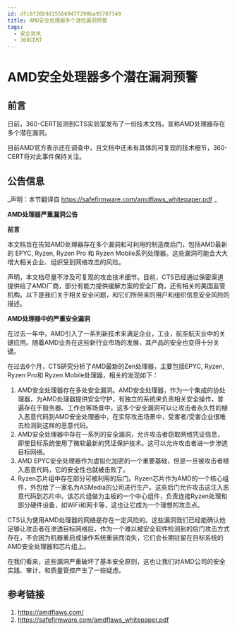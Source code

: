 ```yaml
---
id: dfc8f26b9d15566947f290ba95707349
title: AMD安全处理器多个潜在漏洞预警	
tags: 
  - 安全资讯
  - 360CERT
---
```


# AMD安全处理器多个潜在漏洞预警	

前言
--


日前，360-CERT监测到CTS实验室发布了一份技术文档，宣称AMD处理器存在多个潜在漏洞。


目前AMD官方表示还在调查中，且文档中还未有具体的可复现的技术细节，360-CERT将对此事件保持关注。


公告信息
----


\_声明：本节翻译自 <https://safefirmware.com/amdflaws_whitepaper.pdf> \_


**AMD处理器严重漏洞公告**


**前言** 


本文档旨在告知AMD处理器存在多个漏洞和可利用的制造商后门，包括AMD最新的 EPYC, Ryzen, Ryzen Pro 和 Ryzen Mobile系列处理器。这些漏洞可能会大大增大相关企业、组织受到网络攻击的风险。


声明，本文档尽量不涉及可复现的攻击技术细节。目前，CTS已经通过保密渠道提供给了AMD厂商，部分有能力提供缓解方案的安全厂商，还有相关的美国监管机构。以下是我们关于相关安全问题，和它们所带来的用户和组织信息安全风险的描述。


**AMD处理器中的严重安全漏洞**


在过去一年中，AMD引入了一系列新技术来满足企业，工业，航空航天业中的关键应用。随着AMD业务在这些新行业市场的发展，其产品的安全也变得十分关键。


在过去6个月，CTS研究分析了AMD最新的Zen处理器，主要包括EPYC, Ryzen, Ryzen Pro和 Ryzen Mobile处理器，相关的发现如下： 


1. AMD安全处理器存在多处安全漏洞。AMD安全处理器，作为一个集成的协处理器，为AMD处理器提供安全守护，有独立的系统来负责相关安全操作，普遍存在于服务器、工作台等场景中。这多个安全漏洞可以让攻击者永久性的植入恶意代码到AMD安全处理器中，在实际攻击场景中，受害者/受害企业很难去检测到这样的恶意代码。
2. AMD安全处理器中存在一系列的安全漏洞，允许攻击者窃取网络凭证信息，即使目标系统使用了微软最新的凭证保护技术。这可以允许攻击者进一步渗透目标网络。
3. AMD EPYC安全处理器作为虚拟化加密的一个重要基础，但是一旦被攻击者植入恶意代码，它的安全性也就被击败了。
4. Ryzen芯片组中存在部分可被利用的后门。Ryzen芯片作为AMD的一个核心组件，外包给了一家名为ASMedia的公司进行生产。这些后门允许攻击这注入恶意代码到芯片中。该芯片组做为主板的一个中心组件，负责连接Ryzen处理和部分硬件设备，如WiFi和网卡等，这也让它成为一个理想的攻击点。


CTS认为使用AMD处理器的网络是存在一定风险的。这些漏洞我们已经能确认他足够让攻击者在渗透目标网络后，作为一个难以被安全软件检测到的后门攻击方式存在，不会因为机器重启或操作系统重装而消失，它们会长期驻留在目标系统的AMD安全处理器和芯片组上。


在我们看来，这些漏洞严重破坏了基本安全原则，这也让我们对AMD公司的安全实践、审计，和质量管控产生了一些疑虑。


参考链接
----


1. <https://amdflaws.com/>
2. <https://safefirmware.com/amdflaws_whitepaper.pdf>


